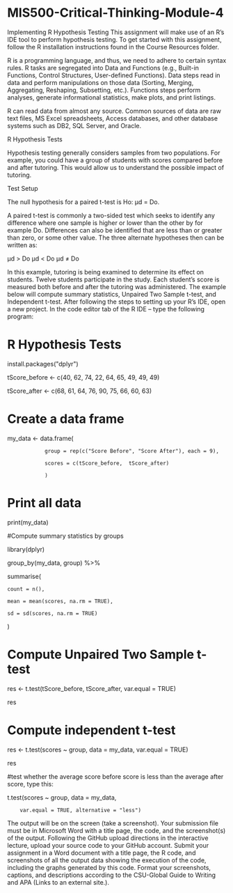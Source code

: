 # MIS500-Critical-Thinking-Module-4

 Implementing R Hypothesis Testing
This assignment will make use of an R’s IDE tool to perform hypothesis testing. To get started with this assignment, follow the R installation instructions found in the Course Resources folder.

R is a programming language, and thus, we need to adhere to certain syntax rules. R tasks are segregated into Data and Functions (e.g., Built-in Functions, Control Structures, User-defined Functions). Data steps read in data and perform manipulations on those data (Sorting, Merging, Aggregating, Reshaping, Subsetting, etc.). Functions steps perform analyses, generate informational statistics, make plots, and print listings.

R can read data from almost any source. Common sources of data are raw text files, MS Excel spreadsheets, Access databases, and other database systems such as DB2, SQL Server, and Oracle.

R Hypothesis Tests

Hypothesis testing generally considers samples from two populations. For example, you could have a group of students with scores compared before and after tutoring. This would allow us to understand the possible impact of tutoring.

Test Setup

The null hypothesis for a paired t-test is Ho: μd = Do.

A paired t-test is commonly a two-sided test which seeks to identify any difference where one sample is higher or lower than the other by for example Do. Differences can also be identified that are less than or greater than zero, or some other value. The three alternate hypotheses then can be written as:

μd > Do
μd < Do
μd ≠ Do

In this example, tutoring is being examined to determine its effect on students. Twelve students participate in the study. Each student’s score is measured both before and after the tutoring was administered. The example below will compute summary statistics, Unpaired Two Sample t-test, and Independent t-test. After following the steps to setting up your R’s IDE, open a new project.  In the code editor tab of the R IDE – type the following program:

 

# R Hypothesis Tests

install.packages("dplyr")

 

tScore_before <- c(40, 62, 74, 22, 64, 65, 49, 49, 49)

tScore_after <- c(68, 61, 64, 76, 90, 75, 66, 60, 63)

# Create a data frame

my_data <- data.frame(

                group = rep(c("Score Before", "Score After"), each = 9),

                scores = c(tScore_before,  tScore_after)

                )

 

# Print all data

print(my_data)

 

#Compute summary statistics by groups

library(dplyr)

group_by(my_data, group) %>%

  summarise(

    count = n(),

    mean = mean(scores, na.rm = TRUE),

    sd = sd(scores, na.rm = TRUE)

  )

 

# Compute Unpaired Two Sample t-test

res <- t.test(tScore_before, tScore_after, var.equal = TRUE)

res

 

# Compute independent t-test

res <- t.test(scores ~ group, data = my_data, var.equal = TRUE)

res

 

#test whether the average score before score is less than the average after score, type this:

t.test(scores ~ group, data = my_data,

        var.equal = TRUE, alternative = "less")

 

The output will be on the screen (take a screenshot). Your submission file must be in Microsoft Word with a title page, the code, and the screenshot(s) of the output.
Following the GitHub upload directions in the interactive lecture, upload your source code to your GitHub account.
Submit your assignment in a Word document with a title page, the R code, and screenshots of all the output data showing the execution of the code, including the graphs generated by this code.
Format your screenshots, captions, and descriptions according to the CSU-Global Guide to Writing and APA (Links to an external site.).
